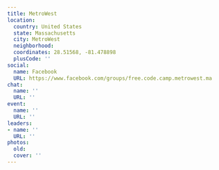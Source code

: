 ```yaml
---
title: MetroWest
location:
  country: United States
  state: Massachusetts
  city: MetroWest
  neighborhood: 
  coordinates: 28.51568, -81.478898
  plusCode: ''
social:
  name: Facebook
  URL: https://www.facebook.com/groups/free.code.camp.metrowest.ma
chat:
  name: ''
  URL: ''
event:
  name: ''
  URL: ''
leaders:
- name: ''
  URL: ''
photos:
  old: 
  cover: ''
---
```

